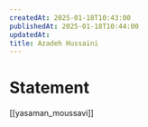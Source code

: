 ```yaml
---
createdAt: 2025-01-18T10:43:00
publishedAt: 2025-01-18T10:44:00
updatedAt: 
title: Azadeh Hussaini
---
```


# Statement
[[yasaman_moussavi]]
